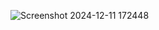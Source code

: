 ![Screenshot 2024-12-11 172448](https://github.com/user-attachments/assets/063462cc-1fc2-427f-a139-1e617fa4ea5d)
